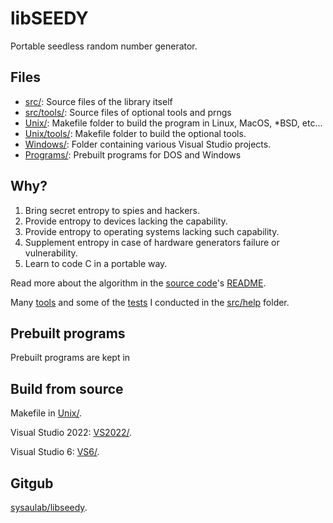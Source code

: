 # libSEEDY

Portable seedless random number generator.

## Files

- [src/](src/): Source files of the library itself
- [src/tools/](src/tools/): Source files of optional tools and prngs
- [Unix/](Unix/): Makefile folder to build the program in Linux, MacOS, *BSD, etc...
- [Unix/tools/](Unix/tools/): Makefile folder to build the optional tools.
- [Windows/](Windows/): Folder containing various Visual Studio projects.
- [Programs/](Programs/): Prebuilt programs for DOS and Windows

## Why?

1. Bring secret entropy to spies and hackers.
2. Provide entropy to devices lacking the capability.
3. Provide entropy to operating systems lacking such capability.
4. Supplement entropy in case of hardware generators failure or vulnerability.
5. Learn to code C in a portable way.

Read more about the algorithm in the [source code](src/)'s [README](src/README.md).

Many [tools](src/tools) and some of the [tests](src/help/testing.md) I conducted in the [src/help](src/help) folder.

## Prebuilt programs

Prebuilt programs are kept in 

## Build from source

Makefile in [Unix/](Unix/).

Visual Studio 2022: [VS2022/](VS2022/).

Visual Studio 6: [VS6/](VS6/).

## Gitgub

[sysaulab/libseedy](https://github.com/sysaulab/libseedy).
